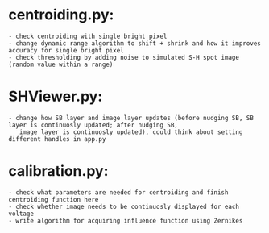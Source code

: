 # centroiding.py: 
	- check centroiding with single bright pixel
	- change dynamic range algorithm to shift + shrink and how it improves accuracy for single bright pixel
	- check thresholding by adding noise to simulated S-H spot image (random value within a range)

# SHViewer.py:
	- change how SB layer and image layer updates (before nudging SB, SB layer is continuosly updated; after nudging SB, 
	   image layer is continuosly updated), could think about setting different handles in app.py

# calibration.py:
	- check what parameters are needed for centroiding and finish centroiding function here
	- check whether image needs to be continuosly displayed for each voltage
	- write algorithm for acquiring influence function using Zernikes